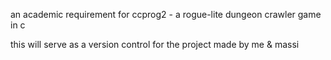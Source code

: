 an academic requirement for ccprog2 - a rogue-lite dungeon crawler game in c

this will serve as a version control for the project
made by me & massi
